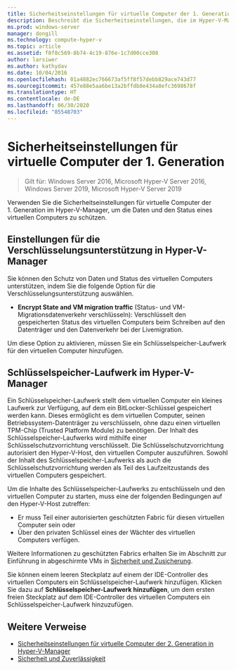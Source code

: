 ```yaml
---
title: Sicherheitseinstellungen für virtuelle Computer der 1. Generation für Hyper-V
description: Beschreibt die Sicherheitseinstellungen, die im Hyper-V-Manager für virtuelle Computer der 1. Generation verfügbar sind
ms.prod: windows-server
manager: dongill
ms.technology: compute-hyper-v
ms.topic: article
ms.assetid: f8f8c569-8b74-4c19-876e-1c7d00cce308
author: larsiwer
ms.author: kathydav
ms.date: 10/04/2016
ms.openlocfilehash: 01a4882ec766673af5ff8f57debb829ace743d77
ms.sourcegitcommit: 457e88e5aa6be13a2bffdb8e434a8efc3698678f
ms.translationtype: HT
ms.contentlocale: de-DE
ms.lasthandoff: 06/30/2020
ms.locfileid: "85548703"
---
```

# <a name="generation-1-virtual-machine-security-settings"></a>Sicherheitseinstellungen für virtuelle Computer der 1. Generation

>Gilt für: Windows Server 2016, Microsoft Hyper-V Server 2016, Windows Server 2019, Microsoft Hyper-V Server 2019

Verwenden Sie die Sicherheitseinstellungen für virtuelle Computer der 1. Generation im Hyper-V-Manager, um die Daten und den Status eines virtuellen Computers zu schützen.

## <a name="encryption-support-settings-in-hyper-v-manager"></a>Einstellungen für die Verschlüsselungsunterstützung in Hyper-V-Manager

Sie können den Schutz von Daten und Status des virtuellen Computers unterstützen, indem Sie die folgende Option für die Verschlüsselungsunterstützung auswählen.

- **Encrypt State and VM migration traffic** (Status- und VM-Migrationsdatenverkehr verschlüsseln): Verschlüsselt den gespeicherten Status des virtuellen Computers beim Schreiben auf den Datenträger und den Datenverkehr bei der Livemigration.

Um diese Option zu aktivieren, müssen Sie ein Schlüsselspeicher-Laufwerk für den virtuellen Computer hinzufügen.

## <a name="key-storage-drive-in-hyper-v-manager"></a>Schlüsselspeicher-Laufwerk im Hyper-V-Manager

Ein Schlüsselspeicher-Laufwerk stellt dem virtuellen Computer ein kleines Laufwerk zur Verfügung, auf dem ein BitLocker-Schlüssel gespeichert werden kann. Dieses ermöglicht es dem virtuellen Computer, seinen Betriebssystem-Datenträger zu verschlüsseln, ohne dazu einen virtuellen TPM-Chip (Trusted Platform Module) zu benötigen. Der Inhalt des Schlüsselspeicher-Laufwerks wird mithilfe einer Schlüsselschutzvorrichtung verschlüsselt. Die Schlüsselschutzvorrichtung autorisiert den Hyper-V-Host, den virtuellen Computer auszuführen. Sowohl der Inhalt des Schlüsselspeicher-Laufwerks als auch die Schlüsselschutzvorrichtung werden als Teil des Laufzeitzustands des virtuellen Computers gespeichert.

Um die Inhalte des Schlüsselspeicher-Laufwerks zu entschlüsseln und den virtuellen Computer zu starten, muss eine der folgenden Bedingungen auf den Hyper-V-Host zutreffen:

- Er muss Teil einer autorisierten geschützten Fabric für diesen virtuellen Computer sein oder
- Über den privaten Schlüssel eines der Wächter des virtuellen Computers verfügen.

Weitere Informationen zu geschützten Fabrics erhalten Sie im Abschnitt zur Einführung in abgeschirmte VMs in [Sicherheit und Zusicherung](../../../security/Security-and-Assurance.yml).

Sie können einem leeren Steckplatz auf einem der IDE-Controller des virtuellen Computers ein Schlüsselspeicher-Laufwerk hinzufügen. Klicken Sie dazu auf **Schlüsselspeicher-Laufwerk hinzufügen**, um dem ersten freien Steckplatz auf dem IDE-Controller des virtuellen Computers ein Schlüsselspeicher-Laufwerk hinzuzufügen.

## <a name="additional-references"></a>Weitere Verweise

- [Sicherheitseinstellungen für virtuelle Computer der 2. Generation in Hyper-V-Manager](Generation-2-virtual-machine-security-settings-for-hyper-v.md)
- [Sicherheit und Zuverlässigkeit](../../../security/Security-and-Assurance.yml)